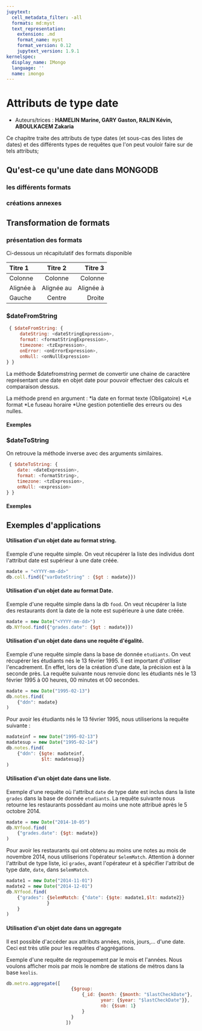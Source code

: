 ```yaml
---
jupytext:
  cell_metadata_filter: -all
  formats: md:myst
  text_representation:
    extension: .md
    format_name: myst
    format_version: 0.12
    jupytext_version: 1.9.1
kernelspec:
  display_name: IMongo
  language: ''
  name: imongo
---
```


# Attributs de type date

* Auteurs/trices : **HAMELIN Marine, GARY Gaston, RALIN Kévin, ABOULKACEM Zakaria**

Ce chapitre traite des attributs de type dates (et sous-cas des listes de dates) et des différents types de requêtes que l'on peut vouloir faire sur de tels attributs;


## Qu'est-ce qu'une date dans MONGODB

### les différents formats

### créations annexes

## Transformation de formats

### présentation des formats

Ci-dessous un récapitulatif des formats disponible

| Titre 1       |     Titre 2     |        Titre 3 |
| :------------ | :-------------: | -------------: |
| Colonne       |     Colonne     |        Colonne |
| Alignée à     |   Alignée au    |      Alignée à |
| Gauche        |     Centre      |         Droite |

### $dateFromString


```javascript
 { $dateFromString: {
     dateString: <dateStringExpression>,
     format: <formatStringExpression>,
     timezone: <tzExpression>,
     onError: <onErrorExpression>,
     onNull: <onNullExpression>
} }
```
La méthode $datefromstring permet de convertir une chaine de caractère représentant une date en objet date pour pouvoir effectuer des calculs et comparaison dessus.

La méthode prend en argument : 
*la date en format texte (Obligatoire)
*Le format
*Le fuseau horaire
*Une gestion potentielle des erreurs ou des nulles. 


#### Exemples

### $dateToString

On retrouve la méthode inverse avec des arguments similaires.


```javascript
 { $dateToString: {
    date: <dateExpression>,
    format: <formatString>,
    timezone: <tzExpression>,
    onNull: <expression>
} }
```
#### Exemples

## Exemples d'applications
#### Utilisation d'un objet date au format string.

Exemple d'une requête simple. On veut récupérer la liste des individus dont l'attribut date est supérieur à une date créée.
```javascript
madate = "<YYYY-mm-dd>"
db.coll.find({"varDateString" : {$gt : madate}})
```
#### Utilisation d'un objet date au format Date.

Exemple d'une requête simple dans la db `food`. On veut récupérer la liste des restaurants dont la date de la note est supérieure à une date créée.
```javascript
madate = new Date("<YYYY-mm-dd>")
db.NYfood.find({"grades.date": {$gt : madate}})
```
#### Utilisation d'un objet date dans une requête d'égalité.

Exemple d'une requête simple dans la base de donnée `etudiants`. On veut récupérer les étudiants nés le 13 février 1995. Il est important d'utiliser l'encadrement. En effet, lors de la création d'une date, la précision est à la seconde près. 
La requête suivante nous renvoie donc les étudiants nés le 13 février 1995 à 00 heures, 00 minutes et 00 secondes.
```javascript
madate = new Date("1995-02-13")
db.notes.find(
    {"ddn": madate}
)
```
Pour avoir les étudiants nés le 13 février 1995, nous utiliserions la requête suivante :
```javascript
madateinf = new Date("1995-02-13")
madatesup = new Date("1995-02-14")
db.notes.find(
    {"ddn": {$gte: madateinf,
             $lt: madatesup}}
)
```

#### Utilisation d'un objet date dans une liste.

Exemple d'une requête où l'attribut `date` de type date est inclus dans la liste `grades` dans la base de donnée `etudiants`. La requête suivante nous retourne les restaurants possédant au moins une note attribué après le 5 octobre 2014.
```javascript
madate = new Date("2014-10-05")
db.NYfood.find(
    {"grades.date": {$gt: madate}}
)
```
Pour avoir les restaurants qui ont obtenu au moins une notes au mois de novembre 2014, nous utiliserions l'opérateur `$elemMatch`. Attention à donner l'attribut de type liste, ici `grades`, avant l'opérateur et à spécifier l'attribut de type date, `date`, dans `$elemMatch`.
```javascript
madate1 = new Date("2014-11-01")
madate2 = new Date("2014-12-01")
db.NYfood.find(
    {"grades": {$elemMatch: {"date": {$gte: madate1,$lt: madate2}}
               }
    }
)
```

#### Utilisation d'un objet date dans un aggregate

Il est possible d'accéder aux attributs années, mois, jours,... d'une date. Ceci est très utile pour les requêtes d'aggrégations.

Exemple d'une requête de regroupement par le mois et l'années. Nous voulons afficher mois par mois le nombre de stations de métros dans la base `keolis`.
```javascript
db.metro.aggregate([
                        {$group:
                            {_id: {month: {$month: "$lastCheckDate"},
                                   year: {$year: "$lastCheckDate"}},
                                   nb: {$sum: 1}
                            }
                        }
                      ])

``` 
